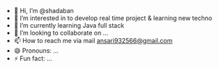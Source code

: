 - 👋 Hi, I’m @shadaban
- 👀 I’m interested in to develop real time project & learning new techno
- 🌱 I’m currently learning Java full stack
- 💞️ I’m looking to collaborate on ...
- 📫 How to reach me via mail ansari932566@gmail.com
- 😄 Pronouns: ...
- ⚡ Fun fact: ...

<!---
shadaban/shadaban is a ✨ special ✨ repository because its `README.md` (this file) appears on your GitHub profile.
You can click the Preview link to take a look at your changes.
--->
